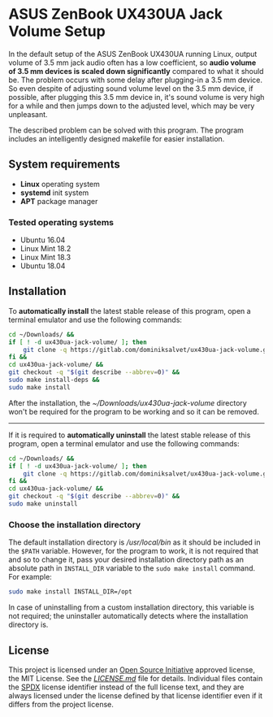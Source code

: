 # ASUS ZenBook UX430UA Jack Volume Setup

In the default setup of the ASUS ZenBook UX430UA running Linux, output volume of 3.5 mm jack audio often has a low coefficient, so **audio volume of 3.5 mm devices is scaled down significantly** compared to what it should be. The problem occurs with some delay after plugging-in a 3.5 mm device. So even despite of adjusting sound volume level on the 3.5 mm device, if possible, after plugging this 3.5 mm device in, it's sound volume is very high for a while and then jumps down to the adjusted level, which may be very unpleasant.

The described problem can be solved with this program. The program includes an intelligently designed makefile for easier installation.

## System requirements

* **Linux** operating system
* **systemd** init system
* **APT** package manager

### Tested operating systems

* Ubuntu 16.04
* Linux Mint 18.2
* Linux Mint 18.3
* Ubuntu 18.04

## Installation

To **automatically install** the latest stable release of this program, open a terminal emulator and use the following commands:

```sh
cd ~/Downloads/ &&
if [ ! -d ux430ua-jack-volume/ ]; then
    git clone -q https://gitlab.com/dominiksalvet/ux430ua-jack-volume.git
fi &&
cd ux430ua-jack-volume/ &&
git checkout -q "$(git describe --abbrev=0)" &&
sudo make install-deps &&
sudo make install
```

After the installation, the *~/Downloads/ux430ua-jack-volume* directory won't be required for the program to be working and so it can be removed.

---

If it is required to **automatically uninstall** the latest stable release of this program, open a terminal emulator and use the following commands:

```sh
cd ~/Downloads/ &&
if [ ! -d ux430ua-jack-volume/ ]; then
    git clone -q https://gitlab.com/dominiksalvet/ux430ua-jack-volume.git
fi &&
cd ux430ua-jack-volume/ &&
git checkout -q "$(git describe --abbrev=0)" &&
sudo make uninstall
```

### Choose the installation directory

The default installation directory is */usr/local/bin* as it should be included in the `$PATH` variable. However, for the program to work, it is not required that and so to change it, pass your desired installation directory path as an absolute path in `INSTALL_DIR` variable to the `sudo make install` command. For example:

```sh
sudo make install INSTALL_DIR=/opt
```

In case of uninstalling from a custom installation directory, this variable is not required; the uninstaller automatically detects where the installation directory is.

## License

This project is licensed under an [Open Source Initiative](https://opensource.org/) approved license, the MIT License. See the [*LICENSE.md*](LICENSE.md) file for details. Individual files contain the [SPDX](https://spdx.org/) license identifier instead of the full license text, and they are always licensed under the license defined by that license identifier even if it differs from the project license.
